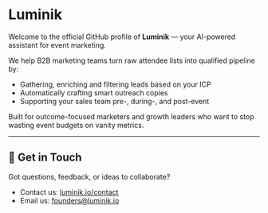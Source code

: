 # Luminik

Welcome to the official GitHub profile of **Luminik** — your AI-powered assistant for event marketing.

We help B2B marketing teams turn raw attendee lists into qualified pipeline by:
- Gathering, enriching and filtering leads based on your ICP
- Automatically crafting smart outreach copies
- Supporting your sales team pre-, during-, and post-event

Built for outcome-focused marketers and growth leaders who want to stop wasting event budgets on vanity metrics.

---

## 🔗 Get in Touch

Got questions, feedback, or ideas to collaborate?

- Contact us: [luminik.io/contact](https://www.luminik.io/contact)
- Email us: [founders@luminik.io](mailto:founders@luminik.io)
